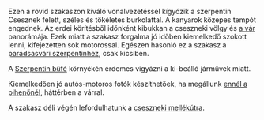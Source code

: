 Ezen a rövid szakaszon kiváló vonalvezetéssel kígyózik a szerpentin Csesznek felett, széles és tökéletes burkolattal. A kanyarok közepes tempót engednek. Az erdei körítésből időnként kibukkan a cseszneki völgy és [a vár](https://hu.wikipedia.org/wiki/Cseszneki_vár) panorámája. Ezek miatt a szakasz forgalma jó időben kiemelkedő szokott lenni, kifejezetten sok motorossal. Egészen hasonló ez a szakasz a [parádsasvári szerpentinhez](#24Paradsasvar), csak kicsiben.

A [Szerpentin büfé](https://www.facebook.com/profile.php?id=100015815672849) környékén érdemes vigyázni a ki-beálló járművek miatt.

Kiemelkedően jó autós-motoros fotók készíthetőek, ha megállunk [ennél a pihenőnél](https://goo.gl/maps/BxwJMBrRJ7mFDhMw5), háttérben a várral.

A szakasz déli végén lefordulhatunk a [cseszneki mellékútra](#CsesznekMellekut).